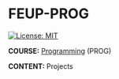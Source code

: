 # FEUP-PROG
[![License: MIT](https://img.shields.io/badge/License-MIT-yellow.svg)](https://opensource.org/licenses/MIT)


**COURSE:** [Programming](https://sigarra.up.pt/feup/en/ucurr_geral.ficha_uc_view?pv_ocorrencia_id=459468) (PROG)

**CONTENT:** Projects
